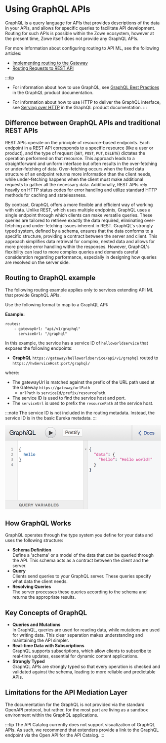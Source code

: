 # Using GraphQL APIs

GraphQL is a query language for APIs that provides descriptions of the data in your APIs, and allows for specific queries to facilitate API development. Routing for such APIs is possible within the Zowe ecosystem, however at the present time, Zowe itself does not provide any GraphQL APIs. 

For more information about configuring routing to API ML, see the following articles:
* [Implementing routing to the Gateway](../../extend/extend-apiml/implementing-routing-to-the-api-gateway)
* [Routing Requests to REST API](user-guide/api-mediation/routing-requests-to-rest-apis)

:::tip
* For information about how to use GraphQL, see [GraphQL Best Practices](https://graphql.org/learn/best-practices/) in the GraphQL product documentation. 

* For information about how to use HTTP to deliver the GraphQL interface, see [Serving over HTTP](https://graphql.org/learn/serving-over-http/) in the GraphQL product documentation.
:::

## Difference between GraphQL APIs and traditional REST APIs

REST APIs operate on the principle of resource-based endpoints. Each endpoint in a REST API corresponds to a specific resource (like a user or product), and the type of request (`GET`, `POST`, `PUT`, `DELETE`) dictates the operation performed on that resource. This approach leads to a straightforward and uniform interface but often results in the over-fetching or under-fetching of data. Over-fetching occurs when the fixed data structure of an endpoint returns more information than the client needs, while under-fetching happens when the client must make additional requests to gather all the necessary data. Additionally, REST APIs rely heavily on HTTP status codes for error handling and utilize standard HTTP methods for caching and statelessness.

By contrast, GraphQL offers a more flexible and efficient way of working with data. Unlike REST, which uses multiple endpoints, GraphQL uses a single endpoint through which clients can make versatile queries. These queries are tailored to retrieve exactly the data required, eliminating over-fetching and under-fetching issues inherent in REST. GraphQL's strongly typed system, defined by a schema, ensures that the data conforms to a specific structure, providing a contract between the server and client. This approach simplifies data retrieval for complex, nested data and allows for more precise error handling within the responses. However, GraphQL's flexibility can lead to more complex queries and demands careful consideration regarding performance, especially in designing how queries are resolved on the server side.

## Routing to GraphQL example

The following routing example applies only to services extending API ML that provide GraphQL APIs.

Use the following format to map to a GraphQL API:

**Example:**

    routes:
        - gatewayUrl: "api/v1/graphql"
          serviceUrl: "/graphql"

In this example, the service has a service ID of `helloworldservice` that exposes the following endpoints:

* **GraphQL**  `https://gateway/helloworldservice/api/v1/graphql` routed to `https://hwServiceHost:port/graphql/`

where:

* The gatewayUrl is matched against the prefix of the URL path used at the Gateway `https://gateway/urlPath`
  * `urlPath` is `serviceId/prefix/resourcePath`.
* The service ID is used to find the service host and port.
* The `serviceUrl` is used to prefix the `resourcePath` at the service host.

:::note
The service ID is not included in the routing metadata. Instead, the service ID is in the basic Eureka metadata.
:::

![Alt text](../../images/api-mediation/graphql-image.png)

## How GraphQL Works

GraphQL operates through the type system you define for your data and uses the following structure:

- **Schema Definition**  
Define a 'schema' or a model of the data that can be queried through the API. This schema acts as a contract between the client and the server.
- **Query**  
Clients send queries to your GraphQL server. These queries specify what data the client needs.
- **Resolving Queries**  
The server processes these queries according to the schema and returns the appropriate results.

## Key Concepts of GraphQL

- **Queries and Mutations**  
In GraphQL, queries are used for reading data, while mutations are used for writing data. This clear separation makes understanding and maintaining the API simpler.
- **Real-time Data with Subscriptions**  
GraphQL supports subscriptions, which allow clients to subscribe to real-time updates, essential for dynamic content applications.
- **Strongly Typed**  
GraphQL APIs are strongly typed so that every operation is checked and validated against the schema, leading to more reliable and predictable APIs.

## Limitations for the API Mediation Layer

The documentation for the GraphQL is not provided via the standard OpenAPI protocol, but rather, for the most part are living as a sandbox environment within the GraphQL applications. 

:::tip
The API Catalog currently does not support visualization of GraphQL APIs. As such, we recommend that extenders provide a link to the GraphQL endpoint via the Open API for the API Catalog. 
:::